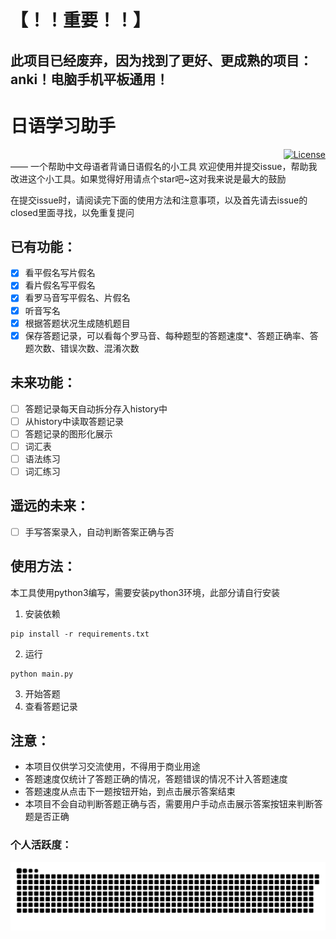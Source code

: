 # 【！！重要！！】
## 此项目已经废弃，因为找到了更好、更成熟的项目：anki！电脑手机平板通用！

# 日语学习助手
<div align="right">
    <a href="https://raw.githubusercontent.com/PinkYuDeer/JapaneseLearningHelper/master/LICENSE"><img alt="License" src="https://img.shields.io/github/license/PinkYuDeer/JapaneseLearningHelper"></a>
</div>
                 —— 一个帮助中文母语者背诵日语假名的小工具
欢迎使用并提交issue，帮助我改进这个小工具。如果觉得好用请点个star吧~这对我来说是最大的鼓励

在提交issue时，请阅读完下面的使用方法和注意事项，以及首先请去issue的closed里面寻找，以免重复提问

## 已有功能：
- [x] 看平假名写片假名
- [x] 看片假名写平假名
- [x] 看罗马音写平假名、片假名
- [x] 听音写名
- [x] 根据答题状况生成随机题目
- [x] 保存答题记录，可以看每个罗马音、每种题型的答题速度*、答题正确率、答题次数、错误次数、混淆次数

## 未来功能：
- [ ] 答题记录每天自动拆分存入history中
- [ ] 从history中读取答题记录
- [ ] 答题记录的图形化展示
- [ ] 词汇表
- [ ] 语法练习
- [ ] 词汇练习

## 遥远的未来：
- [ ] 手写答案录入，自动判断答案正确与否

## 使用方法：
本工具使用python3编写，需要安装python3环境，此部分请自行安装
1. 安装依赖
```shell
pip install -r requirements.txt
```
2. 运行
```shell
python main.py
```
3. 开始答题
4. 查看答题记录

## 注意：
- 本项目仅供学习交流使用，不得用于商业用途
- 答题速度仅统计了答题正确的情况，答题错误的情况不计入答题速度
- 答题速度从点击下一题按钮开始，到点击展示答案结束
- 本项目不会自动判断答题正确与否，需要用户手动点击展示答案按钮来判断答题是否正确



### 个人活跃度：
<picture>
  <source media="(prefers-color-scheme: dark)" srcset="https://raw.githubusercontent.com/PinkYuDeer/JapaneseLearningHelper/snk/github-contribution-grid-snake-dark.svg" />
  <source media="(prefers-color-scheme: light)" srcset="https://raw.githubusercontent.com/PinkYuDeer/JapaneseLearningHelper/snk/github-contribution-grid-snake.svg" />
  <img alt="github-snake" src="https://raw.githubusercontent.com/PinkYuDeer/JapaneseLearningHelper/snk/github-contribution-grid-snake.svg" />
</picture>
